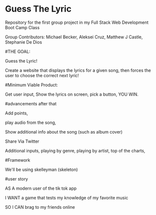 # Guess The Lyric
Repository for the first group project in my Full Stack Web Development Boot Camp Class

Group Contributors: Michael Becker, Aleksei Cruz, Matthew J Castle, Stephanie De Dios

#THE GOAL:

Guess the Lyric!

Create a website that displays the lyrics for a given song, then forces the user to choose the correct next lyric!

#Minimum Viable Product:

Get user input, Show the lyrics on screen, pick a button, YOU WIN.

#advancements after that

Add points,

play audio from the song,

Show additional info about the song (such as album cover)

Share Via Twitter

Additional inputs, playing by genre, playing by artist, top of the charts,

#Framework

We'll be using skelleyman (skeleton)

#user story

AS A modern user of the tik tok app

I WANT a game that tests my knowledge of my favorite music

SO I CAN brag to my friends online
